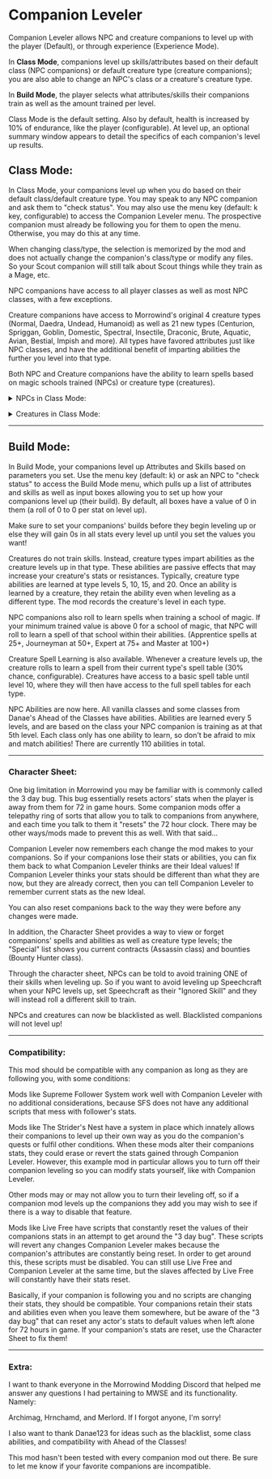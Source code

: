# Companion Leveler
Companion Leveler allows NPC and creature companions to level up with the player (Default), or through experience (Experience Mode).

In **Class Mode**, companions level up skills/attributes based on their default class (NPC companions) or default creature type (creature companions); you are also able to change an NPC's class or a creature's creature type.

In **Build Mode**, the player selects what attributes/skills their companions train as well as the amount trained per level.

Class Mode is the default setting. Also by default, health is increased by 10% of endurance, like the player (configurable). At level up, an optional summary window appears to detail the specifics of each companion's level up results.


## Class Mode:

In Class Mode, your companions level up when you do based on their default class/default creature type. You may speak to any NPC companion and ask them to "check status". You may also use the menu key (default: k key, configurable) to access the Companion Leveler menu. The prospective companion must already be following you for them to open the menu. Otherwise, you may do this at any time.

When changing class/type, the selection is memorized by the mod and does not actually change the companion's class/type or modify any files. So your Scout companion will still talk about Scout things while they train as a Mage, etc.

NPC companions have access to all player classes as well as most NPC classes, with a few exceptions.

Creature companions have access to Morrowind's original 4 creature types (Normal, Daedra, Undead, Humanoid) as well as 21 new types (Centurion, Spriggan, Goblin, Domestic, Spectral, Insectile, Draconic, Brute, Aquatic, Avian, Bestial, Impish and more). All types have favored attributes just like NPC classes, and have the additional benefit of imparting abilities the further you level into that type.

Both NPC and Creature companions have the ability to learn spells based on magic schools trained (NPCs) or creature type (creatures).



<details><summary>NPCs in Class Mode:</summary>

When leveling up, NPCs train three attributes. The first two attributes are the favored attributes of the NPC's chosen class. The 3rd attribute is an attribute chosen by random. Each attribute is raised 1-4 points on level up by default (configurable).

NPCs also train in three random Major Skills by 3, 2, and 1 points respectively (configurable). NPCs train two random Minor Skills by 2 each (also configurable). The default settings increase Major Skills by 6 and Minor Skills by 4 for a total of 10 Major/Minor per level up, like the player. In addition, 2 random skills are chosen among all skills and increased by 1 each.

NPCs are also able to gain bonuses based on their Race, Specialization, Faction, and player Mentoring.

Racial bonuses are based on the NPC's racial skill bonuses, increasing a racial skill by 1 at a 50% chance at level up. (Configurable)

Specialization Bonuses are based on the specialization of the NPC's default class, increasing an attribute and a skill by 1 each at a 50% chance at level up. (Configurable) So if an NPC's chosen class is Mage, but they were originally a Scout, their specialization bonus will be based on Scout's specialization, which is Combat.

Faction Bonuses are based on the faction the NPC belongs to, if any. Faction bonuses increase an attribute and a skill by 1 each at a 25% chance at level up, based on the faction's favored attributes and skills. (Configurable) If the NPC has no faction, they are not able to receive this bonus.

Mentor Bonuses are based on the Major Skills of the player's class, even custom ones. Mentor bonuses increase a skill by 1 a 25% chance at level up, chosen randomly from the player's Major Skills. (Configurable)

Spell Learning is also available. Whenever an NPC trains a school of magic, the NPC rolls to learn a spell of that school (50% chance configurable), chosen from a table of spells that grows larger with greater skill. (Apprentice spells at 25+, Journeyman at 50+, Expert at 75+ and Master at 100+)

NPC Abilities are now here. All vanilla classes and some classes from Danae's Ahead of the Classes﻿ have abilities. Abilities are learned every 5 levels, and are based on the class your companion is training as at that 5th level. Each class only has one ability to learn, so don't be afraid to mix and match abilities! There are over 140 NPC Abilities.</details>



<details><summary>Creatures in Class Mode:</summary>

When leveling up, creatures train 3 attributes. The first two attributes are the favored attributes of the creature's chosen type. The 3rd attribute is an attribute chosen by random. Each attribute is raised 1-4 points on level up by default (configurable). Creatures may also gain a bonus in attributes based on their type (Normal creatures gain a guaranteed additional +1 Agility on level up).

Creatures do not train skills. Instead, creature types impart abilities as the creature levels up in that type. These abilities are passive effects that may increase your creature's stats or resistances. Typically, creature type abilities are learned at type levels 5, 10, 15, and 20. Once an ability is learned by a creature, they retain the ability even when leveling as a different type. The mod records the creature's level in each type.

Creature Spell Learning is also available. Whenever a creature levels up, the creature rolls to learn a spell from their current type's spell table (30% chance, configurable). Creatures have access to a basic spell table until level 10, where they will then have access to the full spell tables for each type.</details>



-----------------------------------------------------------------------------------------------------------------------------------------------------------------------------------


## Build Mode:

In Build Mode, your companions level up Attributes and Skills based on parameters you set. Use the menu key (default: k) or ask an NPC to "check status" to access the Build Mode menu, which pulls up a list of attributes and skills as well as input boxes allowing you to set up how your companions level up (their build). By default, all boxes have a value of 0 in them (a roll of 0 to 0 per stat on level up).

Make sure to set your companions' builds before they begin leveling up or else they will gain 0s in all stats every level up until you set the values you want!

Creatures do not train skills. Instead, creature types impart abilities as the creature levels up in that type. These abilities are passive effects that may increase your creature's stats or resistances. Typically, creature type abilities are learned at type levels 5, 10, 15, and 20. Once an ability is learned by a creature, they retain the ability even when leveling as a different type. The mod records the creature's level in each type.

NPC companions also roll to learn spells when training a school of magic. If your minimum trained value is above 0 for a school of magic, that NPC will roll to learn a spell of that school within their abilities. (Apprentice spells at 25+, Journeyman at 50+, Expert at 75+ and Master at 100+)

Creature Spell Learning is also available. Whenever a creature levels up, the creature rolls to learn a spell from their current type's spell table (30% chance, configurable). Creatures have access to a basic spell table until level 10, where they will then have access to the full spell tables for each type.

NPC Abilities are now here. All vanilla classes and some classes from Danae's Ahead of the Classes﻿ have abilities. Abilities are learned every 5 levels, and are based on the class your NPC companion is training as at that 5th level. Each class only has one ability to learn, so don't be afraid to mix and match abilities! There are currently 110 abilities in total. 



-------------------------------------------------------------------------------------------------------------------------------------------------------------------------------------

### Character Sheet:

One big limitation in Morrowind you may be familiar with is commonly called the 3 day bug. This bug essentially resets actors' stats when the player is away from them for 72 in game hours. Some companion mods offer a telepathy ring of sorts that allow you to talk to companions from anywhere, and each time you talk to them it "resets" the 72 hour clock. There may be other ways/mods made to prevent this as well. With that said...

Companion Leveler now remembers each change the mod makes to your companions. So if your companions lose their stats or abilities, you can fix them back to what Companion Leveler thinks are their Ideal values! If Companion Leveler thinks your stats should be different than what they are now, but they are already correct, then you can tell Companion Leveler to remember current stats as the new Ideal.

You can also reset companions back to the way they were before any changes were made.

In addition, the Character Sheet provides a way to view or forget companions' spells and abilities as well as creature type levels; the "Special" list shows you current contracts (Assassin class) and bounties (Bounty Hunter class).

Through the character sheet, NPCs can be told to avoid training ONE of their skills when leveling up. So if you want to avoid leveling up Speechcraft when your NPC levels up, set Speechcraft as their "Ignored Skill" and they will instead roll a different skill to train.

NPCs and creatures can now be blacklisted as well. Blacklisted companions will not level up!


------------------------------------------------------------------------------------------------------------------------------------------------------------------------------------

### Compatibility:

This mod should be compatible with any companion as long as they are following you, with some conditions:

Mods like Supreme Follower System work well with Companion Leveler with no additional considerations, because SFS does not have any additional scripts that mess with follower's stats.

Mods like ﻿The Strider's Nest have a system in place which innately allows their companions to level up their own way as you do the companion's quests or fulfil other conditions. When these mods alter their companions stats, they could erase or revert the stats gained through Companion Leveler. However, this example mod in particular allows you to turn off their companion leveling so you can modify stats yourself, like with Companion Leveler.

Other mods may or may not allow you to turn their leveling off, so if a companion mod levels up the companions they add you may wish to see if there is a way to disable that feature.

Mods like Live Free have scripts that constantly reset the values of their companions stats in an attempt to get around the "3 day bug". These scripts will revert any changes Companion Leveler makes because the companion's attributes are constantly being reset. In order to get around this, these scripts must be disabled. You can still use Live Free and Companion Leveler at the same time, but the slaves affected by Live Free will constantly have their stats reset.

Basically, if your companion is following you and no scripts are changing their stats, they should be compatible. Your companions retain their stats and abilities even when you leave them somewhere, but be aware of the "3 day bug" that can reset any actor's stats to default values when left alone for 72 hours in game.﻿ If your companion's stats are reset, use the Character Sheet to fix them!﻿


------------------------------------------------------------------------------------------------------------------------------------------------------------------------------------

### Extra:

I want to thank everyone in the Morrowind Modding Discord that helped me answer any questions I had pertaining to MWSE and its functionality. Namely:

Archimag, Hrnchamd, and Merlord. If I forgot anyone, I'm sorry!

I also want to thank Danae123﻿ for ﻿ideas such as the blacklist, some class abilities, and compatibility with Ahead of the Classes!

This mod hasn't been tested with every companion mod out there. Be sure to let me know if your favorite companions are incompatible.
